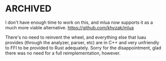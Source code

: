 # ARCHIVED
I don't have enough time to work on this, and mlua now supports it as a much more viable alternative. https://github.com/khvzak/mlua

There's no need to reinvent the wheel, and everything else that luau provides (through the analyzer, parser, etc) are in C++ and very unfriendly to FFI to be provided to Rust adequately. Sorry for the disappointment, glad there was no need for a full reimplementation, however.
